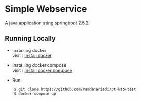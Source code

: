 # Simple Webservice

A java application using springboot 2.5.2
## Running Locally

* Installing docker  
  visit : <a href="https://docs.docker.com/engine/install" target="_blank">Install docker</a>
* Installing docker compose  
  visit : <a href="https://docs.docker.com/compose/install" target="_blank">Install docker compose</a>

* Run
```
    $ git clone https://github.com/ramdanariadi/pt-kab-test
    $ docker-compose up